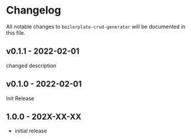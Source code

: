 # Changelog

All notable changes to `boilerplate-crud-generator` will be documented in this file.

## v0.1.1 - 2022-02-01

changed description

## v0.1.0 - 2022-02-01

Init Release

## 1.0.0 - 202X-XX-XX

- initial release
